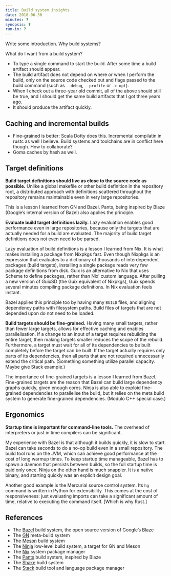 ```yaml
---
title: Build system insights
date: 2018-06-30
minutes: ?
synopsis: ?
run-in: ?
---
```


Write some introduction.
Why build systems?

What do I want from a build system?

 * To type a single command to start the build.
   After some time a build artifact should appear.
 * The build artifact does not depend on where or when I perform the build,
   only on the source code checked out
   and flags passed to the build command (such as `--debug`, `--profile` or `-c opt`).
 * When I check out a three-year old commit,
   all of the above should still be true,
   and I should get the same build artifacts that I got three years ago.
 * It should produce the artifact quickly.

Caching and incremental builds
------------------------------

* Fine-grained is better: Scala Dotty does this.
  Incremental compilatin in rustc as well I believe.
  Build systems and toolchains are in conflict here though. How to collaborate?
* Goma caches by hash as well.

Target definitions
------------------

**Build target definitions should live as close to the source code as possible.**
Unlike a global makefile or other build definition in the repository root,
a distributed approach with definitions scattered throughout the repository
remains maintainable even in very large repositories.

This is a lesson I learned from GN and Bazel.
Pants, being inspired by Blaze (Google’s internal version of Bazel) also applies the principle.

**Evaluate build target definitions lazily.**
Lazy evaluation enables good performance even in large repositories,
because only the targets that are actually needed for a build are evaluated.
The majority of build target definitions does not even need to be parsed.

Lazy evaluation of build definitions is a lesson I learned from Nix.
It is what makes installing a package from Nixpkgs fast.
Even though Nixpkgs is an expression that evaluates to
a dictionary of thousands of interdependent packages (build targets),
installing a single package reads very few package definitions from disk.
Guix is an alternative to Nix that uses Scheme to define packages,
rather than Nix’ custom language.
After pulling a new version of GuixSD (the Guix equivalent of Nixpkgs),
Guix spends several minutes compiling package definitions.
In Nix evaluation feels instant.

Bazel applies this principle too by having many `BUILD` files,
and aligning dependency paths with filesystem paths.
Build files of targets that are not depended upon do not need to be loaded.

**Build targets should be fine-grained.**
Having many small targets, rather than fewer large targets,
allows for effective caching and enables parallelisation.
If a change to an input of a target requires rebuilding the entire target,
then making targets smaller reduces the scope of the rebuild.
Furthermore,
a target must wait for all of its dependencies to be built completely
before the target can be built.
If the target actually requires only parts of its dependencies,
then all parts that are not required unnecessarily extend the critical path.
(Something something utilize parallel capacity.
Maybe give Stack example.)

The importance of fine-grained targets is a lesson I learned from Bazel.
Fine-grained targets are the reason that Bazel can build large dependency graphs quickly,
given enough cores.
Ninja is also able to exploid fine-grained dependencies to parallelise the build,
but it relies on the meta build system to generate fine-grained dependencies.
(Modulo C++ special case.)

Ergonomics
----------

**Startup time is important for command-line tools.**
The overhead of interpreters or just in time compilers can be significant.

My experience with Bazel is that although it builds quickly, it is slow to start.
Bazel can take seconds to do a no-op build even in a small repository.
The build tool runs on the JVM, which can achieve good performance at the cost of long warmup times.
To keep startup time manageable,
Bazel has to spawn a daemon that persists between builds,
so the full startup time is paid only once.
Ninja on the other hand is much snappier.
It is a native binary,
and starting quickly was an explicit design goal.

Another good example is the Mercurial source control system.
Its `hg` command is written in Python for extensibility.
This comes at the cost of responsiveness:
just evaluating imports can take a significant amount of time,
relative to executing the command itself.
[Which is why Rust.]

References
----------

 * The [Bazel][bazel] build system, the open source version of Google’s Blaze
 * The [GN][gn] meta-build system
 * The [Meson][meson] build system
 * The [Ninja][ninja] low-level build system, a target for GN and Meson
 * The [Nix][nix] system package manager
 * The [Pants][pants] build system, inspired by Blaze
 * The [Shake][shake] build system
 * The [Stack][stack] build tool and language package manager

[bazel]:  https://bazel.build/
[gn]:     https://chromium.googlesource.com/chromium/src/+/master/tools/gn/README.md
[hickey]: https://github.com/tallesl/Rich-Hickey-fanclub
[meson]:  https://mesonbuild.com/
[ninja]:  https://ninja-build.org/
[nix]:    https://nixos.org/nix/
[pants]:  https://www.pantsbuild.org/
[repro]:  https://reproducible-builds.org/
[shake]:  https://shakebuild.com/
[stack]:  https://haskellstack.org/
